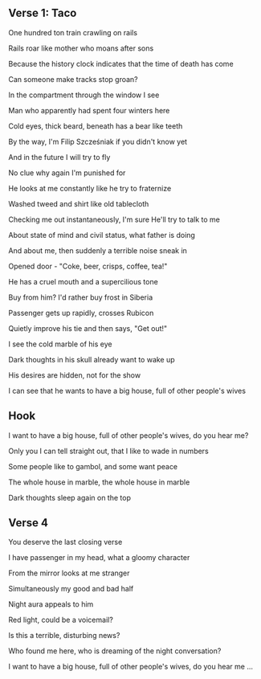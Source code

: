 ## Verse 1: Taco

One hundred ton train crawling on rails

Rails roar like mother who moans after sons

Because the history clock indicates that the time of death has come

Can someone make tracks stop groan?

In the compartment through the window I see

Man who apparently had spent four winters here

Cold eyes, thick beard, beneath has a bear like teeth

By the way, I'm Filip Szcześniak if you didn't know yet

And in the future I will try to fly

No clue why again I'm punished for

He looks at me constantly like he try to fraternize

Washed tweed and shirt like old tablecloth

Checking me out instantaneously, I'm sure He'll try to talk to me

About state of mind and civil status, what father is doing

And about me, then suddenly a terrible noise sneak in

Opened door - "Coke, beer, crisps, coffee, tea!"

He has a cruel mouth and a supercilious tone

Buy from him? I'd rather buy frost in Siberia

Passenger gets up rapidly, crosses Rubicon

Quietly improve his tie and then says, "Get out!"

I see the cold marble of his eye

Dark thoughts in his skull already want to wake up

His desires are hidden, not for the show

I can see that he wants to have a big house, full of other people's wives

## Hook

I want to have a big house, full of other people's wives, do you hear me?

Only you I can tell straight out, that I like to wade in numbers

Some people like to gambol, and some want peace

The whole house in marble, the whole house in marble

Dark thoughts sleep again on the top

## Verse 4

You deserve the last closing verse

I have passenger in my head, what a gloomy character

From the mirror looks at me stranger

Simultaneously my good and bad half

Night aura appeals to him

Red light, could be a voicemail?

Is this a terrible, disturbing news?

Who found me here, who is dreaming of the night conversation?


I want to have a big house, full of other people's wives, do you hear me ...
